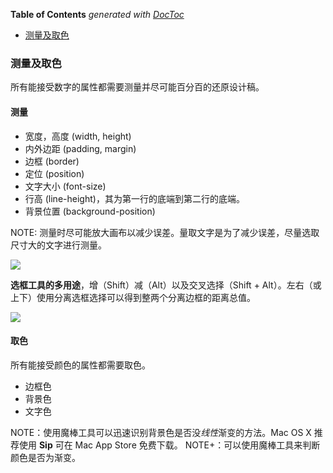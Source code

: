 <!-- START doctoc generated TOC please keep comment here to allow auto update -->
<!-- DON'T EDIT THIS SECTION, INSTEAD RE-RUN doctoc TO UPDATE -->
**Table of Contents**  *generated with [DocToc](https://github.com/thlorenz/doctoc)*

- [测量及取色](#%E6%B5%8B%E9%87%8F%E5%8F%8A%E5%8F%96%E8%89%B2)

<!-- END doctoc generated TOC please keep comment here to allow auto update -->

### 测量及取色

所有能接受数字的属性都需要测量并尽可能百分百的还原设计稿。

#### 测量

- 宽度，高度 (width, height)
- 内外边距 (padding, margin)
- 边框 (border)
- 定位 (position)
- 文字大小 (font-size)
- 行高 (line-height)，其为第一行的底端到第二行的底端。
- 背景位置 (background-position)

NOTE: 测量时尽可能放大画布以减少误差。量取文字是为了减少误差，尽量选取尺寸大的文字进行测量。

![](../img/P/photoshop-measure&colorSelection.png)

**选框工具的多用途**，增（Shift）减（Alt）以及交叉选择（Shift + Alt）。左右（或上下）使用分离选框选择可以得到整两个分离边框的距离总值。

![](../img/T/rect-selection-tool.gif)

#### 取色

所有能接受颜色的属性都需要取色。

- 边框色
- 背景色
- 文字色

NOTE：使用魔棒工具可以迅速识别背景色是否没*线性*渐变的方法。Mac OS X 推荐使用 **Sip** 可在 Mac App Store 免费下载。
NOTE+：可以使用魔棒工具来判断颜色是否为渐变。
